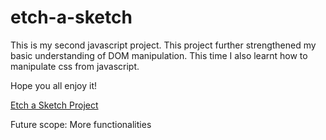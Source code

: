 # etch-a-sketch

This is my second javascript project. This project further strengthened my basic understanding of DOM manipulation. This time I also learnt how to manipulate css from javascript.

Hope you all enjoy it!

[Etch a Sketch Project](https://lavanyagarg112.github.io/etch-a-sketch/)

Future scope:
More functionalities
